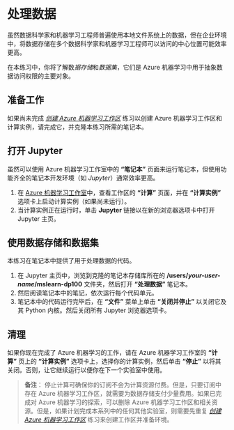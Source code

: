 ﻿---
lab:
    title: '处理数据'
---
# 处理数据

虽然数据科学家和机器学习工程师普遍使用本地文件系统上的数据，但在企业环境中，将数据存储在多个数据科学家和机器学习工程师可以访问的中心位置可能效率更高。

在本练习中，你将了解数*据存储*和*数据集*，它们是 Azure 机器学习中用于抽象数据访问权限的主要对象。

## 准备工作

如果尚未完成 *[创建 Azure 机器学习工作区](01-create-a-workspace.md)* 练习以创建 Azure 机器学习工作区和计算实例，请完成它，并克隆本练习所需的笔记本。

## 打开 Jupyter

虽然可以使用 Azure 机器学习工作室中的 **“笔记本”** 页面来运行笔记本，但使用功能齐全的笔记本开发环境（如 *Jupyter*）通常效率更高。

1. 在 [Azure 机器学习工作室](https://ml.azure.com)中，查看工作区的 **“计算”** 页面，并在 **“计算实例”** 选项卡上启动计算实例（如果尚未运行）。
2. 当计算实例正在运行时，单击 **Jupyter** 链接以在新的浏览器选项卡中打开 Jupyter 主页。

## 使用数据存储和数据集

本练习在笔记本中提供了用于处理数据的代码。

1. 在 Jupyter 主页中，浏览到克隆的笔记本存储库所在的 **/users/*your-user-name*/mslearn-dp100** 文件夹，然后打开 **“处理数据”** 笔记本。
2. 然后阅读笔记本中的笔记，依次运行每个代码单元。
3. 笔记本中的代码运行完毕后，在 **“文件”** 菜单上单击 **“关闭并停止”** 以关闭它及其 Python 内核。然后关闭所有 Jupyter 浏览器选项卡。

## 清理

如果你现在完成了 Azure 机器学习的工作，请在 Azure 机器学习工作室的 **“计算”** 页上的 **“计算实例”** 选项卡上，选择你的计算实例，然后单击 **“停止”** 以将其关闭。否则，让它继续运行以便你在下一个实验室中使用。

> **备注**： 停止计算可确保你的订阅不会为计算资源付费。但是，只要订阅中存在 Azure 机器学习工作区，就需要为数据存储支付少量费用。如果已完成对 Azure 机器学习的探索，可以删除 Azure 机器学习工作区和相关资源。但是，如果计划完成本系列中的任何其他实验室，则需要先重复 *[创建 Azure 机器学习工作区](01-create-a-workspace.md)* 练习来创建工作区并准备环境。